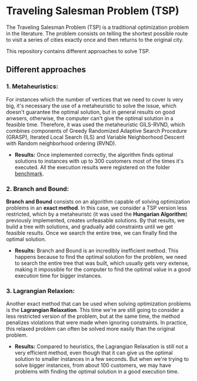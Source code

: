 # Traveling Salesman Problem (TSP)
The Traveling Salesman Problem (TSP) is a traditional optimization problem in the literature. The problem consists on telling the shortest possible route to visit a series of cities exactly once and then returns to the original city. 

This repository contains different approaches to solve TSP.

## Different approaches

### 1. Metaheuristics:
For instances which the number of vertices that we need to cover is very big, it's necessary the use of a metaheuristic to solve the issue, which doesn't guarantee the optimal solution, but in general results on good anwsers, otherwise, the computer can't give the optimal solution in a feasible time. Therefore, it was used the metaheuristic GILS-RVND, which combines components of Greedy Randomized Adaptive Search Procedure (GRASP), Iterated Local Search (ILS) and Variable Neighborhood Descent with Random neighborhood ordering (RVND).

* **Results:** Once implemented correctly, the algorithm finds optimal solutions to instances with up to 300 customers most of the times it's executed. All the execution results were registered on the folder [benchmark](https://github.com/renatamendesc/TSP/blob/main/GILS-RVND/benchmark/bm_final.txt).

### 2. Branch and Bound:
**Branch and Bound** consists on an algorithm capable of solving optimization problems in an **exact method**. In this case, we consider a TSP version less restricted, which by a metaheuristc (it was used the **Hungarian Algorithm**) previously implemented, creates unfeasable solutions. By that results, we build a tree with solutions, and gradually add constraints until we get feasible results. Once we search the entire tree, we can finally find the optimal solution.

* **Results:** Branch and Bound is an incredibly inefficient method. This happens because to find the optimal solution for the problem, we need to search the entire tree that was built, which usually gets very extense, making it impossible for the computer to find the optimal value in a good execution time for bigger instances.

### 3. Lagrangian Relaxion:

Another exact method that can be used when solving optimization problems is the **Lagrangian Relaxation**. This time we're are still going to consider a less restricted version of the problem, but at the same time, the method penalizes violations that were made when ignoring constraints. In practice, this relaxed problem can often be solved more easily than the original problem.

* **Results:** Compared to heuristics, the Lagrangian Relaxation is still not a very efficient method, even though that it can give us the optimal solution to smaller instances in a few seconds. But when we're trying to solve bigger instances, from about 100 customers, we may have problems with finding the optimal solution in a good execution time.